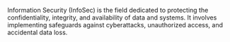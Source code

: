 Information Security (InfoSec) is the field dedicated to protecting the confidentiality, integrity, and availability of data and systems.
It involves implementing safeguards against cyberattacks, unauthorized access, and accidental data loss.
